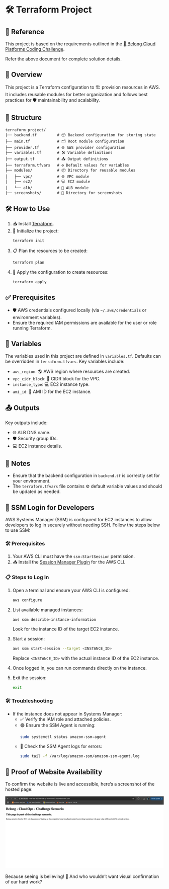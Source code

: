 # 🛠️ Terraform Project

## 🔗 Reference
This project is based on the requirements outlined in the [📄 Belong Cloud Platforms Coding Challenge](Belong_Cloud_Platforms_Coding_Challenge.pdf).

Refer the above document for complete solution details.

## 🌟 Overview
This project is a Terraform configuration to 🏗️ provision resources in AWS. It includes reusable modules for better organization and follows best practices for 🛡️ maintainability and scalability.

## 📂 Structure
```
terraform_project/
├── backend.tf         # 📦 Backend configuration for storing state
├── main.tf            # 🗂️ Root module configuration
├── provider.tf        # 🌐 AWS provider configuration
├── variables.tf       # 🛠️ Variable definitions
├── output.tf          # 📤 Output definitions
├── terraform.tfvars   # ⚙️ Default values for variables
├── modules/           # 📦 Directory for reusable modules
│   ├── vpc/           # 🌐 VPC module
│   ├── ec2/           # 💻 EC2 module
│   └── alb/           # 📡 ALB module
├── screenshots/       # 📸 Directory for screenshots
```

## 🛠️ How to Use
1. 📥 Install [Terraform](https://www.terraform.io/downloads).
2. 🔧 Initialize the project:
   ```bash
   terraform init
   ```
3. 📋 Plan the resources to be created:
   ```bash
   terraform plan
   ```
4. 🚀 Apply the configuration to create resources:
   ```bash
   terraform apply
   ```

## ✅ Prerequisites
- 🛡️ AWS credentials configured locally (via `~/.aws/credentials` or environment variables).
- Ensure the required IAM permissions are available for the user or role running Terraform.

## 🔧 Variables
The variables used in this project are defined in `variables.tf`. Defaults can be overridden in `terraform.tfvars`. Key variables include:
- `aws_region`: 🌎 AWS region where resources are created.
- `vpc_cidr_block`: 🔢 CIDR block for the VPC.
- `instance_type`: 💻 EC2 instance type.
- `ami_id`: 📸 AMI ID for the EC2 instance.

## 📤 Outputs
Key outputs include:
- 🌐 ALB DNS name.
- 🛡️ Security group IDs.
- 💻 EC2 instance details.

## 📝 Notes
- Ensure that the backend configuration in `backend.tf` is correctly set for your environment.
- The `terraform.tfvars` file contains ⚙️ default variable values and should be updated as needed.

## 🔑 SSM Login for Developers
AWS Systems Manager (SSM) is configured for EC2 instances to allow developers to log in securely without needing SSH. Follow the steps below to use SSM:

### 🛠️ Prerequisites

1. Your AWS CLI must have the `ssm:StartSession` permission.
2. 📥 Install the [Session Manager Plugin](https://docs.aws.amazon.com/systems-manager/latest/userguide/session-manager-working-with-install-plugin.html) for the AWS CLI.

### 📋 Steps to Log In
1. Open a terminal and ensure your AWS CLI is configured:
   ```bash
   aws configure
   ```
2. List available managed instances:
   ```bash
   aws ssm describe-instance-information
   ```
   Look for the instance ID of the target EC2 instance.

3. Start a session:
   ```bash
   aws ssm start-session --target <INSTANCE_ID>
   ```
   Replace `<INSTANCE_ID>` with the actual instance ID of the EC2 instance.

4. Once logged in, you can run commands directly on the instance.

5. Exit the session:
   ```bash
   exit
   ```

### 🛠️ Troubleshooting
- If the instance does not appear in Systems Manager:
  - ✅ Verify the IAM role and attached policies.
  - 🟢 Ensure the SSM Agent is running:
    ```bash
    sudo systemctl status amazon-ssm-agent
    ```
  - 🧐 Check the SSM Agent logs for errors:
    ```bash
    sudo tail -f /var/log/amazon-ssm/amazon-ssm-agent.log
    ```

## 📸 Proof of Website Availability
To confirm the website is live and accessible, here’s a screenshot of the hosted page:

![Proof the website is up](screenshots/website.png)

Because seeing is believing! 🎉 And who wouldn’t want visual confirmation of our hard work?
